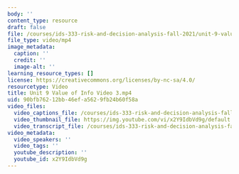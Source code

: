 ```yaml
---
body: ''
content_type: resource
draft: false
file: /courses/ids-333-risk-and-decision-analysis-fall-2021/unit-9-value-of-info-video-3_360p_16_9.mp4
file_type: video/mp4
image_metadata:
  caption: ''
  credit: ''
  image-alt: ''
learning_resource_types: []
license: https://creativecommons.org/licenses/by-nc-sa/4.0/
resourcetype: Video
title: Unit 9 Value of Info Video 3.mp4
uid: 90bfb762-12bb-46ef-a562-9fb24b60f58a
video_files:
  video_captions_file: /courses/ids-333-risk-and-decision-analysis-fall-2021/1-oOSVfO8iRYQ4m-fO3pJ0WViPcW1-l6a_transcript.webvtt
  video_thumbnail_file: https://img.youtube.com/vi/x2Y9IdbVd9g/default.jpg
  video_transcript_file: /courses/ids-333-risk-and-decision-analysis-fall-2021/1-oOSVfO8iRYQ4m-fO3pJ0WViPcW1-l6a_transcript.pdf
video_metadata:
  video_speakers: ''
  video_tags: ''
  youtube_description: ''
  youtube_id: x2Y9IdbVd9g
---
```

